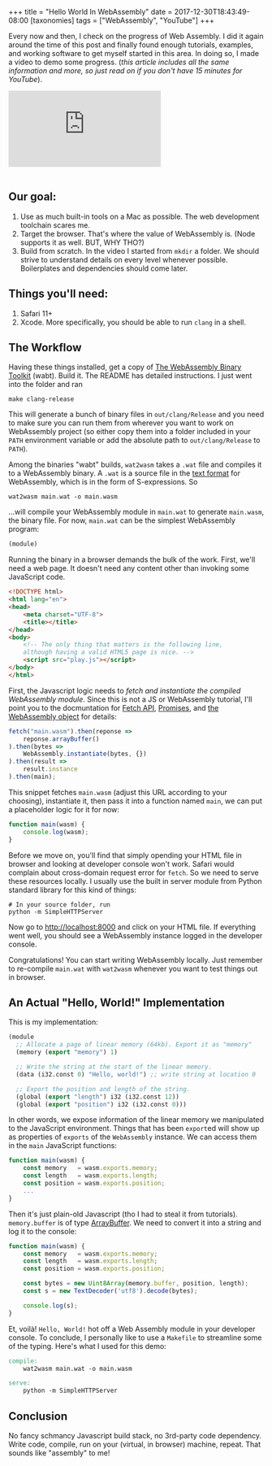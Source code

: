 +++
title = "Hello World In WebAssembly"
date = 2017-12-30T18:43:49-08:00
[taxonomies]
tags = ["WebAssembly", "YouTube"]
+++

Every now and then, I check on the progress of Web Assembly. I did it again
around the time of this post and finally found enough tutorials, examples, and
working software to get myself started in this area. In doing so, I made a video
to demo some progress. (_this article includes all the same information and
more, so just read on if you don't have 15 minutes for YouTube_).

<div class="video-container">
    <iframe src="https://www.youtube.com/embed/yEYtwmI7bDg" frameborder="0" gesture="media" allow="encrypted-media" allowfullscreen></iframe>
</div>

<br>

## Our goal:

1. Use as much built-in tools on a Mac as possible. The web development
   toolchain scares me.
2. Target the browser. That's where the value of WebAssembly is. (Node supports
   it as well. BUT, WHY THO?)
3. Build from scratch. In the video I started from `mkdir` a folder. We should
   strive to understand details on every level whenever possible. Boilerplates
   and dependencies should come later.

## Things you'll need:

1. Safari 11+
2. Xcode. More specifically, you should be able to run `clang` in a shell.

## The Workflow

Having these things installed, get a copy of [The WebAssembly Binary
Toolkit][1] (wabt). Build it. The README has detailed instructions. I just went
into the folder and ran

```
make clang-release
```

This will generate a bunch of binary files in `out/clang/Release` and you need
to make sure you can run them from wherever you want to work on WebAssembly
project (so either copy them into a folder included in your `PATH` environment
variable or add the absolute path to `out/clang/Release` to `PATH`).

Among the binaries "wabt" builds, `wat2wasm` takes a `.wat` file and compiles it
to a WebAssembly binary. A `.wat` is a source file in the [text format][2] for
WebAssembly, which is in the form of S-expressions. So

```
wat2wasm main.wat -o main.wasm
```

…will compile your WebAssembly module in `main.wat` to generate `main.wasm`, the
binary file. For now, `main.wat` can be the simplest WebAssembly program:

```lisp
(module)
```

Running the binary in a browser demands the bulk of the work. First, we'll need
a web page. It doesn't need any content other than invoking some JavaScript
code.

```html
<!DOCTYPE html>
<html lang="en">
<head>
    <meta charset="UTF-8">
    <title></title>
</head>
<body>
    <!-- The only thing that matters is the following line,
    although having a valid HTML5 page is nice. -->
    <script src="play.js"></script>
</body>
</html>
```

First, the Javascript logic needs to _fetch and instantiate the compiled
WebAssembly module_. Since this is not a JS or WebAssembly tutorial, I'll point
you to the docmuntation for [Fetch API][3], [Promises][4], and [the WebAssembly
object][5] for details:

```javascript
fetch("main.wasm").then(reponse =>
    reponse.arrayBuffer()
).then(bytes =>
    WebAssembly.instantiate(bytes, {})
).then(result =>
    result.instance
).then(main);

```

This snippet fetches `main.wasm` (adjust this URL according to your choosing),
instantiate it, then pass it into a function named `main`, we can put
a placeholder logic for it for now:

```javascript
function main(wasm) {
    console.log(wasm);
}
```

Before we move on, you'll find that simply opending your HTML file in browser
and looking at developer console won't work. Safari would complain about
cross-domain request error for `fetch`. So we need to serve these resources
locally. I usually use the built in server module from Python standard library
for this kind of things:

```
# In your source folder, run
python -m SimpleHTTPServer
```

Now go to <http://localhost:8000> and click on your HTML file. If everything
went well, you should see a WebAssembly instance logged in the developer
console.

Congratulations! You can start writing WebAssembly locally. Just remember to
re-compile `main.wat` with `wat2wasm` whenever you want to test things out in
browser.

## An Actual "Hello, World!" Implementation

This is my implementation:

```lisp
(module
  ;; Allocate a page of linear memory (64kb). Export it as "memory"
  (memory (export "memory") 1)

  ;; Write the string at the start of the linear memory.
  (data (i32.const 0) "Hello, world!") ;; write string at location 0

  ;; Export the position and length of the string.
  (global (export "length") i32 (i32.const 12))
  (global (export "position") i32 (i32.const 0)))
```

In other words, we expose information of the linear memory we manipulated to the
JavaScript environment. Things that has been `export`ed will show up as
properties of `exports` of the `WebAssembly` instance. We can access them in the
`main` JavaScript functions:

```javascript
function main(wasm) {
    const memory   = wasm.exports.memory;
    const length   = wasm.exports.length;
    const position = wasm.exports.position;
    ...
}
```

Then it's just plain-old Javascript (tho I had to steal it from tutorials).
`memory.buffer` is of type [ArrayBuffer][6]. We need to convert it into a string
and log it to the console:

```javascript
function main(wasm) {
    const memory   = wasm.exports.memory;
    const length   = wasm.exports.length;
    const position = wasm.exports.position;

    const bytes = new Uint8Array(memory.buffer, position, length);
    const s = new TextDecoder('utf8').decode(bytes);

    console.log(s);
}
```

Et, voilà! `Hello, World!` hot off a Web Assembly module in your developer
console. To conclude, I personally like to use a `Makefile` to streamline some
of the typing. Here's what I used for this demo:

```makefile
compile:
	wat2wasm main.wat -o main.wasm

serve:
	python -m SimpleHTTPServer
```

## Conclusion

No fancy schmancy Javascript build stack, no 3rd-party code dependency. Write
code, compile, run on your (virtual, in browser) machine, repeat. That sounds like
"assembly" to me!

[1]: https://github.com/WebAssembly/wabt
[2]: https://developer.mozilla.org/en-US/docs/WebAssembly/Understanding_the_text_format
[3]: https://developer.mozilla.org/en-US/docs/Web/API/Fetch_API
[4]: https://developer.mozilla.org/en-US/docs/Web/JavaScript/Reference/Global_Objects/Promise
[5]: https://developer.mozilla.org/en-US/docs/Web/JavaScript/Reference/Global_Objects/WebAssembly
[6]: https://developer.mozilla.org/en-US/docs/Web/JavaScript/Reference/Global_Objects/ArrayBuffer
